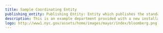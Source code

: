 ```yaml
---
title: Sample Coordinating Entity
publishing_entity: Publishing Entity: Entity which publishes the standard. This may be the same as the coordinating entitiy; it may be a standards organization such as ISO, IETF, W3C; or other. Name of organization, country of organization, URL of organization, name of contact, email address of contact
description: This is an example department provided with a new installation of JKAN
logo: http://www1.nyc.gov/assets/home/images/mayor/index/bloomberg.png
---
```


